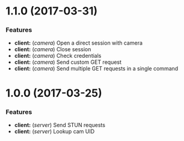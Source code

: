 # 1.1.0 (2017-03-31)

### Features

* **client:** (*camera*) Open a direct session with camera
* **client:** (*camera*) Close session
* **client:** (*camera*) Check credentials
* **client:** (*camera*) Send custom GET request
* **client:** (*camera*) Send multiple GET requests in a single command

# 1.0.0 (2017-03-25)

### Features

* **client:** (*server*) Send STUN requests
* **client:** (*server*) Lookup cam UID
